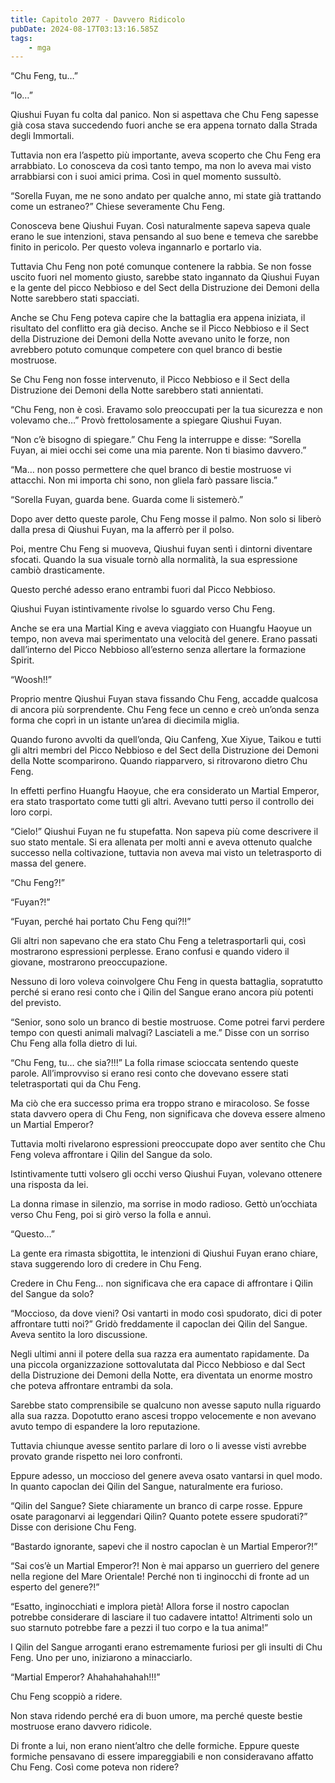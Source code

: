 ```yaml
---
title: Capitolo 2077 - Davvero Ridicolo
pubDate: 2024-08-17T03:13:16.585Z
tags:
    - mga
---
```





“Chu Feng, tu…”


“Io…”


Qiushui Fuyan fu colta dal panico. Non si aspettava che Chu Feng sapesse già cosa stava succedendo fuori anche se era appena tornato dalla Strada degli Immortali.


Tuttavia non era l’aspetto più importante, aveva scoperto che Chu Feng era arrabbiato. Lo conosceva da così tanto tempo, ma non lo aveva mai visto arrabbiarsi con i suoi amici prima. Così in quel momento sussultò.


“Sorella Fuyan, me ne sono andato per qualche anno, mi state già trattando come un estraneo?” Chiese severamente Chu Feng.


Conosceva bene Qiushui Fuyan. Così naturalmente sapeva sapeva quale erano le sue intenzioni, stava pensando al suo bene e temeva che sarebbe finito in pericolo. Per questo voleva ingannarlo e portarlo via.


Tuttavia Chu Feng non poté comunque contenere la rabbia. Se non fosse uscito fuori nel momento giusto, sarebbe stato ingannato da Qiushui Fuyan e la gente del picco Nebbioso e del Sect della Distruzione dei Demoni della Notte sarebbero stati spacciati.

Anche se Chu Feng poteva capire che la battaglia era appena iniziata, il risultato del conflitto era già deciso. Anche se il Picco Nebbioso e il Sect della Distruzione dei Demoni della Notte avevano unito le forze, non avrebbero potuto comunque competere con quel branco di bestie mostruose.


Se Chu Feng non fosse intervenuto, il Picco Nebbioso e il Sect della Distruzione dei Demoni della Notte sarebbero stati annientati.


“Chu Feng, non è così. Eravamo solo preoccupati per la tua sicurezza e non volevamo che…” Provò frettolosamente a spiegare Qiushui Fuyan.


“Non c’è bisogno di spiegare.” Chu Feng la interruppe e disse: “Sorella Fuyan, ai miei occhi sei come una mia parente. Non ti biasimo davvero.”


“Ma… non posso permettere che quel branco di bestie mostruose vi attacchi. Non mi importa chi sono, non gliela farò passare liscia.”

“Sorella Fuyan, guarda bene. Guarda come li sistemerò.”


Dopo aver detto queste parole, Chu Feng mosse il palmo. Non solo si liberò dalla presa di Qiushui Fuyan, ma la afferrò per il polso.


Poi, mentre Chu Feng si muoveva, Qiushui fuyan sentì i dintorni diventare sfocati. Quando la sua visuale tornò alla normalità, la sua espressione cambiò drasticamente.


Questo perché adesso erano entrambi fuori dal Picco Nebbioso.

Qiushui Fuyan istintivamente rivolse lo sguardo verso Chu Feng.


Anche se era una Martial King e aveva viaggiato con Huangfu Haoyue un tempo, non aveva mai sperimentato una velocità del genere. Erano passati dall’interno del Picco Nebbioso all’esterno senza allertare la formazione Spirit.

“Woosh!!”


Proprio mentre Qiushui Fuyan stava fissando Chu Feng, accadde qualcosa di ancora più sorprendente. Chu Feng fece un cenno e creò un’onda senza forma che coprì in un istante un’area di diecimila miglia.


Quando furono avvolti da quell’onda, Qiu Canfeng, Xue Xiyue, Taikou e tutti gli altri membri del Picco Nebbioso e del Sect della Distruzione dei Demoni della Notte scomparirono. Quando riapparvero, si ritrovarono dietro Chu Feng.


In effetti perfino Huangfu Haoyue, che era considerato un Martial Emperor, era stato trasportato come tutti gli altri. Avevano tutti perso il controllo dei loro corpi.


“Cielo!” Qiushui Fuyan ne fu stupefatta. Non sapeva più come descrivere il suo stato mentale. Si era allenata per molti anni e aveva ottenuto qualche successo nella coltivazione, tuttavia non aveva mai visto un teletrasporto di massa del genere.

“Chu Feng?!”

“Fuyan?!”


“Fuyan, perché hai portato Chu Feng qui?!!”

Gli altri non sapevano che era stato Chu Feng a teletrasportarli qui, così mostrarono espressioni perplesse. Erano confusi e quando videro il giovane, mostrarono preoccupazione.


Nessuno di loro voleva coinvolgere Chu Feng in questa battaglia, sopratutto perché si erano resi conto che i Qilin del Sangue erano ancora più potenti del previsto.

“Senior, sono solo un branco di bestie mostruose. Come potrei farvi perdere tempo con questi animali malvagi? Lasciateli a me.” Disse con un sorriso Chu Feng alla folla dietro di lui.


“Chu Feng, tu… che sia?!!!” La folla rimase scioccata sentendo queste parole. All’improvviso si erano resi conto che dovevano essere stati teletrasportati qui da Chu Feng.


Ma ciò che era successo prima era troppo strano e miracoloso. Se fosse stata davvero opera di Chu Feng, non significava che doveva essere almeno un Martial Emperor?


Tuttavia molti rivelarono espressioni preoccupate dopo aver sentito che Chu Feng voleva affrontare i Qilin del Sangue da solo.


Istintivamente tutti volsero gli occhi verso Qiushui Fuyan, volevano ottenere una risposta da lei.


La donna rimase in silenzio, ma sorrise in modo radioso. Gettò un’occhiata verso Chu Feng, poi si girò verso la folla e annuì.

“Questo…”


La gente era rimasta sbigottita, le intenzioni di Qiushui Fuyan erano chiare, stava suggerendo loro di credere in Chu Feng.


Credere in Chu Feng… non significava che era capace di affrontare i Qilin del Sangue da solo?


“Moccioso, da dove vieni? Osi vantarti in modo così spudorato, dici di poter affrontare tutti noi?” Gridò freddamente il capoclan dei Qilin del Sangue. Aveva sentito la loro discussione.


Negli ultimi anni il potere della sua razza era aumentato rapidamente. Da una piccola organizzazione sottovalutata dal Picco Nebbioso e dal Sect della Distruzione dei Demoni della Notte, era diventata un enorme mostro che poteva affrontare entrambi da sola.


Sarebbe stato comprensibile se qualcuno non avesse saputo nulla riguardo alla sua razza. Dopotutto erano ascesi troppo velocemente e non avevano avuto tempo di espandere la loro reputazione.


Tuttavia chiunque avesse sentito parlare di loro o li avesse visti avrebbe provato grande rispetto nei loro confronti.

Eppure adesso, un moccioso del genere aveva osato vantarsi in quel modo. In quanto capoclan dei Qilin del Sangue, naturalmente era furioso.

“Qilin del Sangue? Siete chiaramente un branco di carpe rosse. Eppure osate paragonarvi ai leggendari Qilin? Quanto potete essere spudorati?” Disse con derisione Chu Feng.


“Bastardo ignorante, sapevi che il nostro capoclan è un Martial Emperor?!”


“Sai cos’è un Martial Emperor?! Non è mai apparso un guerriero del genere nella regione del Mare Orientale! Perché non ti inginocchi di fronte ad un esperto del genere?!”


“Esatto, inginocchiati e implora pietà! Allora forse il nostro capoclan potrebbe considerare di lasciare il tuo cadavere intatto! Altrimenti solo un suo starnuto potrebbe fare a pezzi il tuo corpo e la tua anima!”


I Qilin del Sangue arroganti erano estremamente furiosi per gli insulti di Chu Feng. Uno per uno, iniziarono a minacciarlo.

“Martial Emperor? Ahahahahahah!!!”

Chu Feng scoppiò a ridere.


Non stava ridendo perché era di buon umore, ma perché queste bestie mostruose erano davvero ridicole.


Di fronte a lui, non erano nient’altro che delle formiche. Eppure queste formiche pensavano di essere impareggiabili e non consideravano affatto Chu Feng. Così come poteva non ridere?

